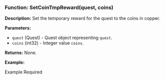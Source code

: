 ### Function: SetCoinTmpReward(quest, coins)

**Description:**
Set the temporary reward for the quest to the coins in copper.

**Parameters:**
- `quest` (Quest) - Quest object representing `quest`.
- `coins` (int32) - Integer value `coins`.

**Returns:** None.

**Example:**

Example Required
